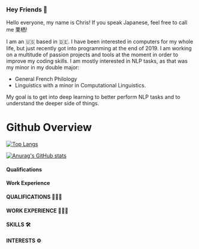 ### Hey Friends 👋

Hello everyone, my name is Chris! If you speak Japanese, feel free to call me 栗栖!

I am an 🇺🇸  based in 🇩🇪. I have been interested in computers for my whole life, but just recently got into programming at the end of 2019. I am working on a multitude of passion projects and tools at the moment in order to improve my coding skills. I am mostly interested in NLP tasks, as that was my minor in my double major: 
* General French Philology
* Linguistics with a minor in Computational Linguistics. 

My goal is to get into deep learning to better perform NLP tasks and to understand the deeper side of things. 


# Github Overview

[![Top Langs](https://github-readme-stats.vercel.app/api/top-langs/?username=christopher-chandler)](https://github.com/anuraghazra/github-readme-stats)

[![Anurag's GitHub stats](https://github-readme-stats.vercel.app/api?username=christopher-chandler)](https://github.com/anuraghazra/github-readme-stats)


#### Qualifications 


#### Work Experience 



#### QUALIFICATIONS 👨🏻‍🎓
 

#### WORK EXPERIENCE 👨🏻‍💻
 

#### SKILLS 🛠
 


#### INTERESTS ⚙️
